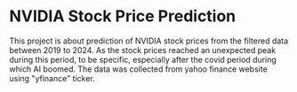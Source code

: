 # NVIDIA Stock Price Prediction
This project is about prediction of NVIDIA stock prices from the filtered data between 2019 to 2024. As the stock prices reached an unexpected peak during this period, to be specific, especially after the covid period during which AI boomed.
The data was collected from yahoo finance website using "yfinance" ticker.
